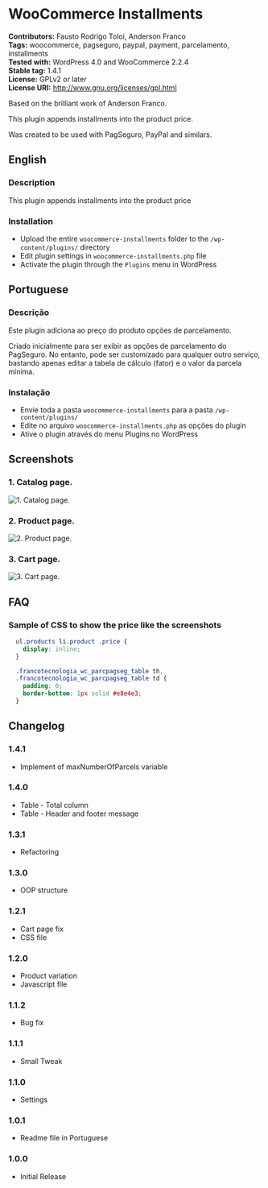 # WooCommerce Installments #

**Contributors:** Fausto Rodrigo Toloi, Anderson Franco  
**Tags:** woocommerce, pagseguro, paypal, payment, parcelamento, installments  
**Tested with:** WordPress 4.0 and WooCommerce 2.2.4  
**Stable tag:** 1.4.1  
**License:** GPLv2 or later  
**License URI:** http://www.gnu.org/licenses/gpl.html  

Based on the brilliant work of Anderson Franco.

This plugin appends installments into the product price.

Was created to be used with PagSeguro, PayPal and similars.

## English ##

### Description ###

This plugin appends installments into the product price

### Installation ###

* Upload the entire `woocommerce-installments` folder to the `/wp-content/plugins/` directory
* Edit plugin settings in `woocommerce-installments.php` file
* Activate the plugin through the `Plugins` menu in WordPress

## Portuguese ##

### Descri&ccedil;&atilde;o ###

Este plugin adiciona ao preço do produto opções de parcelamento.

Criado inicialmente para ser exibir as opções de parcelamento do PagSeguro. No entanto, pode ser customizado para qualquer outro serviço, bastando apenas editar a tabela de cálculo (fator) e o valor da parcela mínima.

### Instala&ccedil;&atilde;o ###

* Envie toda a pasta `woocommerce-installments` para a pasta `/wp-content/plugins/`
* Edite no arquivo `woocommerce-installments.php` as opções do plugin
* Ative o plugin através do menu Plugins no WordPress

## Screenshots ##

### 1. Catalog page. ###
![1. Catalog page.](http://andersonfranco.github.io/images/woocommerce-installments/catalog.png)

### 2. Product page. ###
![2. Product page.](http://andersonfranco.github.io/images/woocommerce-installments/product.png)

### 3. Cart page. ###
![3. Cart page.](http://andersonfranco.github.io/images/woocommerce-installments/cart.png)

## FAQ ##

### Sample of CSS to show the price like the screenshots ###

```css
  ul.products li.product .price {
    display: inline;
  }

  .francotecnologia_wc_parcpagseg_table th,
  .francotecnologia_wc_parcpagseg_table td {
    padding: 0;
    border-bottom: 1px solid #e8e4e3;
  }
```

## Changelog ##

### 1.4.1 ###
* Implement of maxNumberOfParcels variable

### 1.4.0 ###

* Table - Total column
* Table - Header and footer message

### 1.3.1 ###

* Refactoring

### 1.3.0 ###

* OOP structure

### 1.2.1 ###

* Cart page fix
* CSS file

### 1.2.0 ###

* Product variation
* Javascript file

### 1.1.2 ###

* Bug fix

### 1.1.1 ###

* Small Tweak

### 1.1.0 ###

* Settings

### 1.0.1 ###

* Readme file in Portuguese

### 1.0.0 ###

* Initial Release
